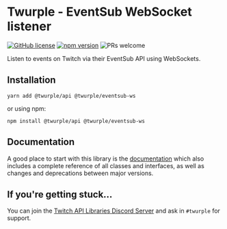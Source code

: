 # Twurple - EventSub WebSocket listener

[![GitHub license](https://img.shields.io/badge/license-MIT-blue.svg)](https://github.com/twurple/twurple/blob/main/LICENSE)
[![npm version](https://img.shields.io/npm/v/@twurple/eventsub-ws.svg?style=flat)](https://www.npmjs.com/package/@twurple/eventsub-ws)
![PRs welcome](https://img.shields.io/badge/PRs-welcome-brightgreen.svg)

Listen to events on Twitch via their EventSub API using WebSockets.

## Installation

	yarn add @twurple/api @twurple/eventsub-ws

or using npm:

	npm install @twurple/api @twurple/eventsub-ws

## Documentation

A good place to start with this library is the [documentation](https://twurple.js.org)
which also includes a complete reference of all classes and interfaces, as well as changes and deprecations between major versions.

## If you're getting stuck...

You can join the [Twitch API Libraries Discord Server](https://discord.gg/b9ZqMfz) and ask in `#twurple` for support.
